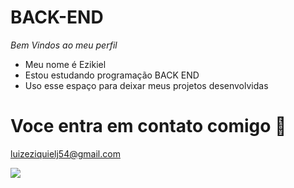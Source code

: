 # BACK-END
_Bem Vindos ao meu perfil_

- Meu nome é Ezikiel
- Estou estudando programação BACK END
- Uso esse espaço para deixar meus projetos desenvolvidas
 # Voce entra em contato comigo 📧
 luizeziquielj54@gmail.com

![](https://media1.tenor.com/m/qzc9bkg5RNcAAAAC/but-why-tho.gif)
